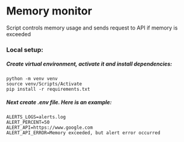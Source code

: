 # Memory monitor

Script controls memory usage and sends request to API if memory is exceeded


### Local setup:
##### Create virtual environment, activate it and install dependencies:
```
python -m venv venv
source venv/Scripts/Activate
pip install -r requirements.txt
```
##### Next create .env file. Here is an example:
```
ALERTS_LOGS=alerts.log
ALERT_PERCENT=50
ALERT_API=https://www.google.com
ALERT_API_ERROR=Memory exceeded, but alert error occurred
```

